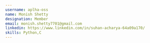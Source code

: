 ```yaml
---
username: aplha-oss
name: Monish Shetty
designation: Member
email: monish.shetty7701@gmail.com
linkedin: https://www.linkedin.com/in/suhan-acharya-64a09a170/
skills: Python,C
---
```

